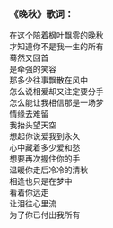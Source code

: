 

### 《晚秋》歌词：

在这个陪着枫叶飘零的晚秋  
才知道你不是我一生的所有  
蓦然又回首  
是牵强的笑容  
那多少往事飘散在风中  
怎么说相爱却又注定要分手  
怎么能让我相信那是一场梦  
情缘去难留  
我抬头望天空  
想起你说爱我到永久  
心中藏着多少爱和愁  
想要再次握住你的手  
温暖你走后冷冷的清秋  
相逢也只是在梦中  
看着你远走  
让泪往心里流  
为了你已付出我所有

